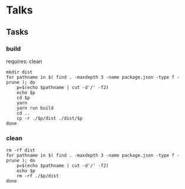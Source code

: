 # Talks

## Tasks

### build

requires: clean

```
mkdir dist
for pathname in $( find . -maxdepth 3 -name package.json -type f -prune ); do
	p=$(echo $pathname | cut -d'/' -f2)
	echo $p
	cd $p
	yarn
	yarn run build
	cd ..
	cp -r ./$p/dist ./dist/$p
done
```

### clean

```
rm -rf dist
for pathname in $( find . -maxdepth 3 -name package.json -type f -prune ); do
	p=$(echo $pathname | cut -d'/' -f2)
	echo $p
	rm -rf ./$p/dist
done
```
